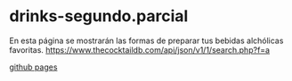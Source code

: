 # drinks-segundo.parcial
En esta página se mostrarán las formas de preparar tus bebidas alchólicas favoritas. https://www.thecocktaildb.com/api/json/v1/1/search.php?f=a


[github pages](https://miguel-ivan.github.io/drinks-segundo.parcial/)